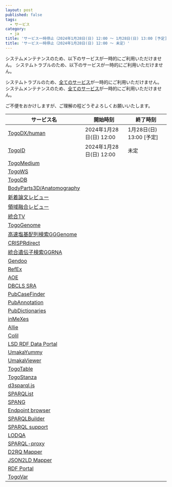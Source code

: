 ```yaml
---
layout: post
published: false
tags:
  - サービス
category:
  - ja
title: 'サービス一時停止（2024年1月28日(日) 12:00 ～ 1月28日(日) 13:00 [予定]）'
title: 'サービス一時停止（2024年1月28日(日) 12:00 ～ 未定）'
---
```

システムメンテナンスのため、以下のサービスが一時的にご利用いただけません。
システムトラブルのため、以下のサービスが一時的にご利用いただけません。

システムトラブルのため、[全てのサービス](https://dbcls.rois.ac.jp/services.html)が一時的にご利用いただけません。
システムメンテナンスのため、[全てのサービス](https://dbcls.rois.ac.jp/services.html)が一時的にご利用いただけません。

ご不便をおかけしますが、ご理解の程どうぞよろしくお願いいたします。


| サービス名| 開始時刻| 終了時刻 |
|---------|--------|---------|
| [TogoDX/human](https://togodx.dbcls.jp/human/) | 2024年1月28日(日) 12:00 | 1月28日(日) 13:00 [予定] |
| [TogoID](https://togoid.dbcls.jp/) | 2024年1月28日(日) 12:00 | 未定|
| [TogoMedium](http://togomedium.org/) |                     |               |
| [TogoWS](http://togows.org/)|             |               |
| [TogoDB](https://togodb.org/)|                     |               |
| [BodyParts3D/Anatomography](https://lifesciencedb.jp/bp3d/?lng=ja) |                     |               |
| [新着論文レビュー](https://first.lifesciencedb.jp/)  |                     |               |
| [領域融合レビュー](https://leading.lifesciencedb.jp/) |                     |               |
| [統合TV](https://togotv.dbcls.jp/) |                     |               |
| [TogoGenome](http://togogenome.org/) |                     |               |
| [高速塩基配列検索GGGenome](https://gggenome.dbcls.jp/) |                     |               |
| [CRISPRdirect](https://crispr.dbcls.jp/)|                     |               |
| [統合遺伝子検索GGRNA](https://ggrna.dbcls.jp/)  |                     |               |
| [Gendoo](https://gendoo.dbcls.jp/) |                     |               |
| [RefEx](https://refex.dbcls.jp/) |                     |               |
| [AOE](https://aoe.dbcls.jp/)|                     |               |
| [DBCLS SRA](https://sra.dbcls.jp/)|                     |               |
| [PubCaseFinder](https://pubcasefinder.dbcls.jp/)|                     |               |
| [PubAnnotation](https://pubannotation.org/home/index?locale=ja) |                     |               |
| [PubDictionaries](https://pubdictionaries.org/)|                     |               |
| [inMeXes](https://docman.dbcls.jp/im/)|                     |               |
| [Allie](https://allie.dbcls.jp/ja)|                     |               |
| [Colil](https://colil.dbcls.jp/browse/papers/)  |                     |               |
| [LSD RDF Data Portal](https://lsd.dbcls.jp/portal/) |                     |               |
| [UmakaYummy](https://yummydata.org/) |                     |               |
| [UmakaViewer](https://umaka-viewer.dbcls.jp/login)|                     |               |
| [TogoTable](https://togotable.dbcls.jp/)|                     |               |
| [TogoStanza](http://togostanza.org/)|                     |               |
| [d3sparql.js](http://biohackathon.org/d3sparql/) |                     |               |
| [SPARQList](https://github.com/dbcls/sparqlist) |                     |               |
| [SPANG](https://spang.dbcls.jp/) |                     |               |
| [Endpoint browser](https://sparql-support.dbcls.jp/endpoint-browser.html) |         |         |
| [SPARQLBuilder](https://www.sparqlbuilder.org/)|                     |               |
| [SPARQL support](https://sparql-support.dbcls.jp/) |                     |               |
| [LODQA](https://lodqa.org/) |                     |               |
| [SPARQL-proxy](https://github.com/dbcls/sparql-proxy) |                     |               |
| [D2RQ Mapper](http://d2rq.dbcls.jp/) |                     |               |
| [JSON2LD Mapper](https://json2ld.mapper.tokyo/) |                     |               |
| [RDF Portal](https://rdfportal.org/) |                     |               |
| [TogoVar](https://togovar.org/) |                     |               |